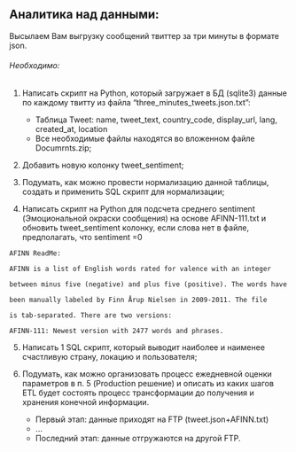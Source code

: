 ## Аналитика над данными:

Высылаем Вам выгрузку сообщений твиттер за три минуты в формате json.

###### Необходимо:

1. Написать скрипт на Python, который загружает в БД (sqlite3) данные по каждому твитту из файла “three_minutes_tweets.json.txt”:
   - Таблица Tweet: name, tweet_text, country_code, display_url, lang, created_at, location
   - Все необходимые файлы находятся во вложенном файле Documrnts.zip;
2. Добавить новую колонку tweet_sentiment;
3. Подумать, как можно провести нормализацию данной таблицы, создать и применить SQL скрипт для нормализации;

4. Написать скрипт на Python для подсчета среднего sentiment (Эмоциональной окраски сообщения) на основе AFINN-111.txt и обновить tweet_sentiment колонку, если слова нет в файле, предполагать, что sentiment =0
```
AFINN ReadMe:

AFINN is a list of English words rated for valence with an integer

between minus five (negative) and plus five (positive). The words have

been manually labeled by Finn Årup Nielsen in 2009-2011. The file

is tab-separated. There are two versions:

AFINN-111: Newest version with 2477 words and phrases.
```
5. Написать 1 SQL скрипт, который выводит наиболее и наименее счастливую страну, локацию и пользователя;

6. Подумать, как можно организовать процесс ежедневной оценки параметров в п. 5 (Production решение) и описать из каких шагов ETL будет состоять процесс трансформации до получения и хранения конечной информации.
   - Первый этап: данные приходят на FTP (tweet.json+AFINN.txt)
   - ...
   - Последний этап: данные отгружаются на другой FTP.
